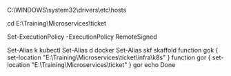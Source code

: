 C:\WINDOWS\system32\drivers\etc\hosts

cd E:\Training\Microservices\ticket

Set-ExecutionPolicy -ExecutionPolicy RemoteSigned

Set-Alias k kubectl
Set-Alias d docker
Set-Alias skf skaffold
function gok { set-location "E:\Training\Microservices\ticket\infra\k8s" }
function gor { set-location "E:\Training\Microservices\ticket" }
gor
echo Done

